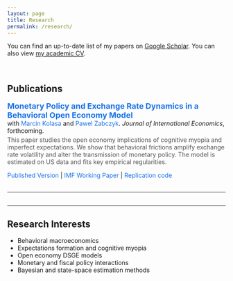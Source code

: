 ```yaml
---
layout: page
title: Research
permalink: /research/
---
```


<p>You can find an up-to-date list of my papers on 
<a href="https://scholar.google.com/citations?user=Ww_1EOMAAAAJ" target="_blank">Google Scholar</a>. 
You can also view 
<a href="{{ site.baseurl }}/share/sahil_cv.pdf" target="_blank">my academic CV</a>.</p>

<br>

<h2>Publications</h2>

<p>
  <a href="https://www.sciencedirect.com/science/article/pii/S0022199625000431" target="_blank" style="font-size: 18px; font-weight: bold; color: #1a73e8; text-decoration: none;">
    Monetary Policy and Exchange Rate Dynamics in a Behavioral Open Economy Model
  </a><br>
  with 
  <a href="https://www.sghedoni.org/marcin-kolasa" target="_blank" style="color: #1a73e8; text-decoration: none;">Marcin Kolasa</a> and 
  <a href="https://www.ecb.europa.eu/pub/research/authors/profiles/pawel-zabczyk.en.html" target="_blank" style="color: #1a73e8; text-decoration: none;">Pawel Zabczyk</a>. 
  <em>Journal of International Economics</em>, forthcoming.
</p>

<p style="font-size: 14px; color: #555; margin-top: -10px;">
This paper studies the open economy implications of cognitive myopia and imperfect expectations. We show that behavioral frictions amplify exchange rate volatility and alter the transmission of monetary policy. The model is estimated on US data and fits key empirical regularities.
</p>

<p style="font-size: 14px;">
  <a href="{{ site.baseurl }}/share/JIE/JIE_pre.pdf" target="_blank" style="color: #1a73e8; text-decoration: none;">Published Version</a> |
  <a href="{{ site.baseurl }}/share/JIE/IMF_WP.pdf" target="_blank" style="color: #1a73e8; text-decoration: none;">IMF Working Paper</a> |
  <a href="https://data.mendeley.com/datasets/88kmcfxk8k/1" target="_blank" style="color: #1a73e8; text-decoration: none;">Replication code</a>
</p>

<hr style="margin: 30px 0;">

---

## Research Interests

- Behavioral macroeconomics  
- Expectations formation and cognitive myopia  
- Open economy DSGE models  
- Monetary and fiscal policy interactions  
- Bayesian and state-space estimation methods 
